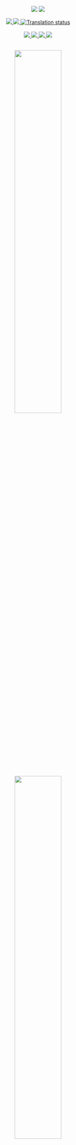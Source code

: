 <p align="center">
  <img src="/art/logo_dark.png#gh-dark-mode-only">
  <img src="/art/logo_light.png#gh-light-mode-only">
</p>
<div align="center">
  <a href="https://github.com/FlutterGenerator/termux-monet/actions/workflows/debug_build.yml?query=branch%3Amain">
    <img src="https://img.shields.io/github/actions/workflow/status/FlutterGenerator/termux-monet/debug_build.yml?branch=main&label=Build&logo=gradle"/>
  </a>
  <a href="https://github.com/FlutterGenerator/termux-monet/actions/workflows/run_tests.yml?query=branch%3Amain">
    <img src="https://img.shields.io/github/actions/workflow/status/FlutterGenerator/termux-monet/run_tests.yml?branch=main&label=Test&logo=gradle"/>
  </a>
  <a href="https://hosted.weblate.org/engage/termux-monet/">
    <img src="https://hosted.weblate.org/widgets/termux-monet/-/svg-badge.svg" alt="Translation status" />
  </a>
</div>
<br />
<div align="center">
  <a href="https://www.android.com/versions/oreo-8-0/">
    <img src="https://img.shields.io/static/v1?label=Android&message=8%2B&color=brightgreen&style=flat&logo=android&logoColor=white"/>
  </a>
  <a href="https://github.com/FlutterGenerator/termux-monet/commits/main">
    <img src="https://img.shields.io/github/last-commit/FlutterGenerator/termux-monet/main?color=informational&label=Updated&logo=github"/>
  </a>
  <a href="https://github.com/FlutterGenerator/termux-monet/releases">
    <img src="https://badgen.net/github/tag/FlutterGenerator/termux-monet?icon=terminal&color=orange&label=Latest"/>
  </a>
  <a href="/LICENSE">
    <img src="https://img.shields.io/badge/License-GPLv3_only-informational.svg?logo=gnu&label=License"/>
  </a>
</div>
<br />

<p align="center">
  <img src="/art/screenshot_dark.png#gh-dark-mode-only" height=50%>
  <img src="/art/screenshot_light.png#gh-light-mode-only" height=50%>
</p>

***

## [Termux-monet](https://github.com/FlutterGenerator/termux-monet) is a discontinued (unmaintained) unofficial, modified fork of [Termux](https://github.com/termux/termux-app), an Android terminal application and Linux environment, with Monet Theming Implementations and Community-made changes.
This project has been developed on my spare time, for me to learn more about Android development. Dont expect consistency, professionality or stability. Feel free to fork and continue the project, if you want to do so. All the commits have been squashed, for ease of development of the next maintainer.
**Good luck!**


***
## MONET IS ONLY AVAILABLE ON `ANDROID 12+`!
#### LOWER VERSIONS WILL DISPLAY A STATIC, BLACK AND WHITE MONET THEME
***

# Termux-Monet can be updated by using [Obtainium](https://github.com/ImranR98/Obtainium)
Here's a quick tutorial on how to add it to the app.
<img src="https://raw.githubusercontent.com/FlutterGenerator/termux-monet/main/art/obtainium.png">
***

## Contents
- [Phantom Process Killer](#Phantom-Process-Killer)
- [Nightly Releases](#Nightly-Builds)
- [Wikis](#Wikis)
- [Miscellaneous](#Miscellaneous)
- [True italic fonts](#True-italic-fonts)
- [Displaying images in Termux](#Displaying-images-in-Termux)
- [Running termux from ADB](#Running-termux-from-ADB)
- [Debugging](#Debugging)
- [Disclaimer](#Disclaimer)
- [Forking Instructions](#Forking)
- [Special Thanks](#Special-Thanks)
***

## Termux Monet and Plugins

> The [Termux Monet](https://github.com/FlutterGenerator/termux-monet) fork app comes with the following optional modified plugin apps:
>
> **These are Modified Plugins. All these repos are Forks from termux-app**
> - [Termux:Styling](https://github.com/Termux-Monet/termux-styling)
> - [Termux:API](https://github.com/Termux-Monet/termux-api)
> - [Termux:Boot](https://github.com/Termux-Monet/termux-boot)
> - [Termux:Float](https://github.com/Termux-Monet/termux-float)
> - [Termux:Tasker](https://github.com/Termux-Monet/termux-tasker)
> - [Termux:Widget](https://github.com/Termux-Monet/termux-widget)
> - [Termux:GUI](https://github.com/Termux-Monet/termux-gui)

***

## Phantom Process Killer

**NOTICE:**
> **Termux may be unstable on Android 12+.** Android OS will kill any (phantom) processes greater than 32 (limit is for all apps combined) and also kill any processes using excessive CPU. You may get `[Process completed (signal 9) - press Enter]` message in the terminal without actually exiting the shell process yourself. Check the related issue [#2366](https://github.com/termux/termux-app/issues/2366), [issue tracker](https://issuetracker.google.com/u/1/issues/205156966), [gist with details](https://gist.github.com/agnostic-apollo/dc7e47991c512755ff26bd2d31e72ca8) and [this TLDR comment](https://github.com/termux/termux-app/issues/2366#issuecomment-1009269410) on how to disable trimming of phantom processes.

#### Deactivation Instructions (ADB):
- On an ADB console, paste the following commands on the following order:
```
adb shell "/system/bin/device_config set_sync_disabled_for_tests persistent"
```
```
adb shell "/system/bin/device_config put activity_manager max_phantom_processes 2147483647"
```
```
adb shell settings put global settings_enable_monitor_phantom_procs false
```

#### Deactivation Instructions (ROOT):
- On Termux (or any Terminal Emulator), paste the following commands on the following order:
```
su -c /system/bin/device_config set_sync_disabled_for_tests persistent
```
```
su -c /system/bin/device_config put activity_manager max_phantom_processes 2147483647
```
```
su -c setprop persist.sys.fflag.override.settings_enable_monitor_phantom_procs false
```

#### Experimental Method (MAGISK)

- On a Rooted phone with Magisk installed, flash the following module:

    > [![](https://img.shields.io/static/v1?message=LetTheGhostsOut.zip&logo=magisk&labelColor=5c5c5c&color=00af9c&logoColor=white&label=%20&style=for-the-badge)](https://raw.githubusercontent.com/FlutterGenerator/termux-monet/main/ppr/PhantomProcessRetainer-main.zip)

- After that, `PhantomProcessKiller might be deactivated on every device boot.` Please make an [issue](https://github.com/FlutterGenerator/termux-monet/issues) on this repo if the module didn't work for you.

#### Check if PhantomProcessKiller was Disabled (ROOT):
```
su -c /system/bin/dumpsys activity settings | grep max_phantom_processes
```
```
su -c /system/bin/device_config get activity_manager max_phantom_processes
```
- Both commands above should return `2147483647`

```
su -c getprop persist.sys.fflag.override.settings_enable_monitor_phantom_procs
```
- It should return "false"

***

## Nightly Builds

> Termux-Monet application can be obtained on **GitHub** either from [`GitHub Releases`](https://github.com/FlutterGenerator/termux-monet/releases) for **stablier releases** or from [`GitHub Actions`](https://github.com/FlutterGenerator/termux-monet/actions/workflows/debug_build.yml) for the latest **unstable releases**.

#### Releases (Stablier)
 - The APKs for `GitHub Releases` will be listed under `Assets` drop-down of a release. These are automatically attached when a new version is released.

#### Nightly (Unstable)
 - The APKs for `GitHub Actions` will be listed under `Artifacts` section of a workflow run. These are created for each commit/push done to the repository and can be used by users who don't want to wait for releases and want to try out the latest features immediately. Note that for seeing action workflows, you **need** to be [**logged into a `GitHub` account**](https://github.com/login) for the `Artifacts` links to be enabled/clickable. If you are using the [`GitHub` app](https://github.com/mobile), then make sure to open workflow link in a browser like Chrome or Firefox that has your GitHub account logged in since the in-app browser may not be logged in. 

**Security warning**: APK files on GitHub are signed with a test key that has been [shared with community](https://github.com/termux/termux-app/blob/main/app/testkey_untrusted.jks). This IS NOT an official developer key and everyone can use it to generate releases for own testing. Be very careful when using Termux GitHub builds obtained elsewhere except https://github.com/termux/termux-app. Everyone is able to use it to forge a malicious Termux update installable over the GitHub build. Think twice about installing Termux builds distributed via Telegram or other social media. If your device get caught by malware, we will not be able to help you.

The [test key](https://github.com/termux/termux-app/blob/main/app/testkey_untrusted.jks) shall not be used to impersonate @termux and can't be used for this anyway. This key is not trusted by us and it is quite easy to detect its use in user generated content.

Keystore information:
```
Alias name: alias
Creation date: Oct 4, 2019
Entry type: PrivateKeyEntry
Certificate chain length: 1
Certificate[1]:
Owner: CN=APK Signer, OU=Earth, O=Earth
Issuer: CN=APK Signer, OU=Earth, O=Earth
Serial number: 29be297b
Valid from: Wed Sep 04 02:03:24 EEST 2019 until: Tue Oct 26 02:03:24 EEST 2049
Certificate fingerprints:
         SHA1: 51:79:55:EA:BF:69:FC:05:7C:41:C7:D3:79:DB:BC:EF:20:AD:85:F2
         SHA256: B6:DA:01:48:0E:EF:D5:FB:F2:CD:37:71:B8:D1:02:1E:C7:91:30:4B:DD:6C:4B:F4:1D:3F:AA:BA:D4:8E:E5:E1
Signature algorithm name: SHA1withRSA (disabled)
Subject Public Key Algorithm: 2048-bit RSA key
Version: 3
```

***

## Wikis

- [Termux Wiki](https://wiki.termux.com/wiki/)
- [Termux App Wiki](https://github.com/termux/termux-app/wiki)
- [Termux Packages Wiki](https://github.com/termux/termux-packages/wiki)

***

## True italic fonts
> As described in https://github.com/termux/termux-app/pull/2829, true italic fonts support can be enabled when placing an italic font in `~/.termux/font-italic.ttf`

***

## Displaying images in Termux

> As described in https://github.com/termux/termux-app/pull/2973, Termux can display images and gifs using sixel and iterm2 protocols.

> For displaying images and gifs using `Sixel`, do `pkg install libsixel` and use `img2sixel image.png`

> For displaying images using `iTerm2`, download the [imgcat](https://iterm2.com/utilities/imgcat) script, and use it with the command `./imgcat image.png`

***

## Dynamic Motd

> As described in [motds: add static motd back and use it as default instead of dynamic motd and add support for custom motd](https://github.com/termux/termux-tools/commit/6a0f5cc138c2c87fef91807fe0244e3531821d4c), in https://github.com/termux/termux-tools/pull/8, and in https://github.com/termux/termux-packages/pull/11250, Termux can now display both standard and dynamic motds.

> For using your own custom dynamic motd, place a `motd.sh` executable file at `~/.termux/`.

> To use the dynamic motd provided by the latest termux-tools package, run `ln -sf $PREFIX/etc/motd.sh ~/.termux/motd.sh`.

***

## Wallpaper support
> As described in https://github.com/termux/termux-app/pull/3079, Wallpapers can be defined either by placing `background_landscape.jpeg` and `background.jpeg` on `.termux` folder or by selecting the option `Set background image` inside the terminal context menu, under "Appearance".
> Background image loading can also be enabled/disabled from settings. From Termux Settings -> Termux -> Termux Style -> Background Image.

> An wallpaper overlay color can be defined through `termux.properties`, by using the key `background-overlay-color=#COLOR`. Supported color formats are `#AARRGGBB` and `#RRGGBB`

***

## Running termux from ADB
> As described in https://github.com/termux/termux-app/pull/1969, it is possible to access Termux directrly from adb shell via run-as. see the following example:

```% adb shell
dreamlte:/ $ run-as com.termux
dreamlte:/data/data/com.termux $ PATH=/data/data/com.termux/files/usr/bin LD_PRELOAD=/data/data/com.termux/files/usr/lib/libtermux-exec.so /data/data/com.termux/files/usr/bin/bash -l
~ $ python
Python 3.9.2 (default, Feb 22 2021, 12:26:04)
[Clang 9.0.8 (https://android.googlesource.com/toolchain/llvm-project 98c855489 on linux
Type "help", "copyright", "credits" or "license" for more information.
>>>
```

***

## Miscellaneous
- [FAQ](https://wiki.termux.com/wiki/FAQ)
- [Termux File System Layout](https://github.com/termux/termux-packages/wiki/Termux-file-system-layout)
- [Differences From Linux](https://wiki.termux.com/wiki/Differences_from_Linux)
- [Package Management](https://wiki.termux.com/wiki/Package_Management)
- [Remote Access](https://wiki.termux.com/wiki/Remote_Access)
- [Backing up Termux](https://wiki.termux.com/wiki/Backing_up_Termux)
- [Terminal Settings](https://wiki.termux.com/wiki/Terminal_Settings)
- [Touch Keyboard](https://wiki.termux.com/wiki/Touch_Keyboard)
- [Android Storage and Sharing Data with Other Apps](https://wiki.termux.com/wiki/Internal_and_external_storage)
- [Android APIs](https://wiki.termux.com/wiki/Termux:API)
- [Moved Termux Packages Hosting From Bintray to IPFS](https://github.com/termux/termux-packages/issues/6348)
- [Running Commands in Termux From Other Apps via `RUN_COMMAND` intent](https://github.com/termux/termux-app/wiki/RUN_COMMAND-Intent)
- [Termux and Android 10](https://github.com/termux/termux-packages/wiki/Termux-and-Android-10)

***

## Debugging

You can help debug problems of the `Termux` app and its plugins by setting appropriate `logcat` `Log Level` in `Termux` app settings -> `<APP_NAME>` -> `Debugging` -> `Log Level` (Requires `Termux` app version `>= 0.118.0`). The `Log Level` defaults to `Normal` and log level `Verbose` currently logs additional information. Its best to revert log level to `Normal` after you have finished debugging since private data may otherwise be passed to `logcat` during normal operation and moreover, additional logging increases execution time.

The plugin apps **do not execute the commands themselves** but send execution intents to `Termux` app, which has its own log level which can be set in `Termux` app settings -> `Termux` -> `Debugging` -> `Log Level`. So you must set log level for both `Termux` and the respective plugin app settings to get all the info.

Once log levels have been set, you can run the `logcat` command in `Termux` app terminal to view the logs in realtime (`Ctrl+c` to stop) or use `logcat -d > logcat.txt` to take a dump of the log. You can also view the logs from a PC over `ADB`. For more information, check official android `logcat` guide [here](https://developer.android.com/studio/command-line/logcat).

Moreover, users can generate termux files `stat` info and `logcat` dump automatically too with terminal's long hold options menu `More` -> `Report Issue` option and selecting `YES` in the prompt shown to add debug info. This can be helpful for reporting and debugging other issues. If the report generated is too large, then `Save To File` option in context menu (3 dots on top right) of `ReportActivity` can be used and the file viewed/shared instead.

Users must post complete report (optionally without sensitive info) when reporting issues. Issues opened with **(partial) screenshots of error reports** instead of text will likely be automatically closed/deleted.

##### Log Levels

- `Off` - Log nothing.
- `Normal` - Start logging error, warn and info messages and stacktraces.
- `Debug` - Start logging debug messages.
- `Verbose` - Start logging verbose messages.
##

***

## Disclaimer
> There's no termux monet official groups other than github.com/termux-monet. If you see any Telegram or Threads group, that's not made by me! Any group that's not mentioned in this README.md is not official.

> Do not report issues occurred in Termux Monet on termux-app repo, unless you're completely certain that this problem is also present in the regular Termux App.
>
> By installing this app, you agree that you're aware of its unstableness.
> 
> I am not responsible for bricked devices, dead SD cards, thermonuclear war, or you getting fired because Termux didn't load. Please do some research if you have any concerns about features and code included in this forked App before installing it! YOU are choosing to replace your Termux app with this one, and if you point the finger at me for messing up your terminal and device, I will laugh at you.
>
> Usage of Termux for attacking/hacking targets without prior mutual consent is illegal. It is the end user's responsibility to obey all applicable local, state and federal laws. Developers assume no liability and are not responsible for any misuse or damage caused by this program.

***

## Forking

- Check [`TermuxConstants`](https://github.com/FlutterGenerator/termux-monet/blob/main/termux-shared/src/main/java/com/termux/shared/termux/TermuxConstants.java) javadocs for instructions on what changes to make in the app to change package name.
- Keep targetSdk 28 to avoid login error `not exec("/data/data/com.termux/files/usr/bin/login"): Permission denied`.
- You also need to recompile bootstrap zip for the new package name. Check [building bootstrap](https://github.com/termux/termux-packages/wiki/For-maintainers#build-bootstrap-archives), [here](https://github.com/termux/termux-app/issues/1983) and [here](https://github.com/termux/termux-app/issues/2081#issuecomment-865280111).
- Currently, not all plugins use `TermuxConstants` from `termux-shared` library and have hardcoded `com.termux` values and will need to be manually patched.
- If forking termux plugins, check [Forking and Local Development](https://github.com/FlutterGenerator/termux-monet/wiki/Termux-Libraries#forking-and-local-development) for info on how to use termux libraries for plugins.
- Enable GitHub actions and do any commit to build termux. e.g. upload a placeholder file.
- Create empty releases. You don't need to manually upload termux apks, GitHub Actions will do all the job for you.

## Special Thanks

- Thanks for [Android Repository](https://t.me/AndroidRepo) and [MódulOS.tk](https://t.me/moduloyappstk) for sharing and supporting the project!
- Thanks for [Termux](https://github.com/termux/termux-app) for creating this incredible app!

***

<p align="center">
<img src="https://raw.githubusercontent.com/FlutterGenerator/termux-monet/main/art/ic_monet_dark.svg#gh-dark-mode-only" width=50% height=50%>
<img src="https://raw.githubusercontent.com/FlutterGenerator/termux-monet/main/art/ic_monet_light.svg#gh-light-mode-only" width=50% height=50%>
</p>

<div align="center">
  <a href="https://github.com/FlutterGenerator/termux-monet/releases">
    <img src="https://img.shields.io/github/downloads/FlutterGenerator/termux-monet/total?color=brightgreen&label=Downloads"/>
  </a>
  <a href="https://github.com/FlutterGenerator/termux-monet/releases">
    <img src="https://img.shields.io/github/last-commit/FlutterGenerator/termux-monet?label=Updates"/>
  </a>
  <a href="https://github.com/FlutterGenerator/termux-monet/forks?activity_threshold=5y&include=active%2Carchived%2Cinactive&page=1&sort_by=last_updated">
    <img src="https://img.shields.io/github/forks/FlutterGenerator/termux-monet?style=social"/>
  </a>
</div>
